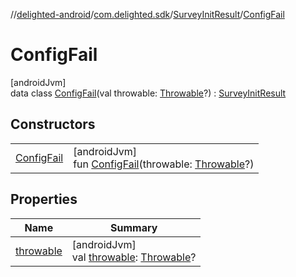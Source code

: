 //[delighted-android](../../../../index.md)/[com.delighted.sdk](../../index.md)/[SurveyInitResult](../index.md)/[ConfigFail](index.md)

# ConfigFail

[androidJvm]\
data class [ConfigFail](index.md)(val throwable: [Throwable](https://kotlinlang.org/api/latest/jvm/stdlib/kotlin/-throwable/index.html)?) : [SurveyInitResult](../index.md)

## Constructors

| | |
|---|---|
| [ConfigFail](-config-fail.md) | [androidJvm]<br>fun [ConfigFail](-config-fail.md)(throwable: [Throwable](https://kotlinlang.org/api/latest/jvm/stdlib/kotlin/-throwable/index.html)?) |

## Properties

| Name | Summary |
|---|---|
| [throwable](throwable.md) | [androidJvm]<br>val [throwable](throwable.md): [Throwable](https://kotlinlang.org/api/latest/jvm/stdlib/kotlin/-throwable/index.html)? |
